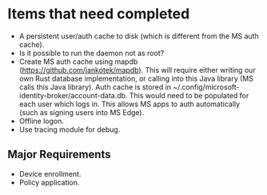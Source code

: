 # Items that need completed

* A persistent user/auth cache to disk (which is different from the MS auth cache).
* Is it possible to run the daemon not as root?
* Create MS auth cache using mapdb (https://github.com/jankotek/mapdb). This will require either writing our own Rust database implementation, or calling into this Java library (MS calls this Java library). Auth cache is stored in ~/.config/microsoft-identity-broker/account-data.db. This would need to be populated for each user which logs in. This allows MS apps to auth automatically (such as signing users into MS Edge).
* Offline logon.
* Use tracing module for debug.

## Major Requirements

* Device enrollment.
* Policy application.
